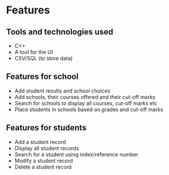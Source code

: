 <!-- <h1 style="color: #0075C0">Features</h1> -->

# Features

## Tools and technologies used

- C++
- A tool for the UI
- CSV/SQL (to store data)

## Features for school

- Add student results and school choices
- Add schools, their courses offered and their cut-off marks
- Search for schools to display all courses, cut-off marks etc
- Place students in schools based on grades and
  cut-off marks

## Features for students

- Add a student record
- Display all student records
- Search for a student using index/reference number
- Modify a student record
- Delete a student record
